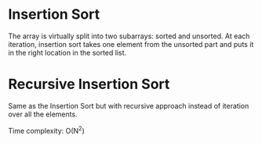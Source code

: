 # Insertion Sort

The array is virtually split into two subarrays: sorted and unsorted.
At each iteration, insertion sort takes one element from the unsorted part and puts it in the right location in the sorted list.

# Recursive Insertion Sort
Same as the Insertion Sort but with recursive approach instead of iteration over all the elements.

Time complexity: O(N<sup>2</sup>)
